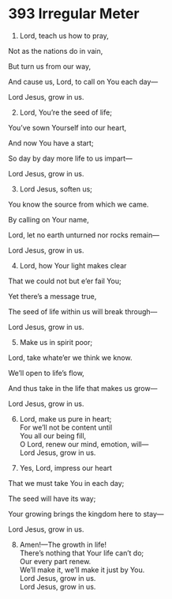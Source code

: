 # 393 Irregular Meter

1.  Lord, teach us how to pray,

Not as the nations do in vain,

But turn us from our way,

And cause us, Lord, to call on You each day—

Lord Jesus, grow in us.

2.  Lord, You’re the seed of life;

You’ve sown Yourself into our heart,

And now You have a start;

So day by day more life to us impart—

Lord Jesus, grow in us.

3.  Lord Jesus, soften us;

You know the source from which we came.

By calling on Your name,

Lord, let no earth unturned nor rocks remain—

Lord Jesus, grow in us.

4.  Lord, how Your light makes clear

That we could not but e’er fail You;

Yet there’s a message true,

The seed of life within us will break through—

Lord Jesus, grow in us.

5.  Make us in spirit poor;

Lord, take whate’er we think we know.

We’ll open to life’s flow,

And thus take in the life that makes us grow—

Lord Jesus, grow in us.

6.  Lord, make us pure in heart;\
For we’ll not be content until\
You all our being fill,\
O Lord, renew our mind, emotion, will—\
Lord Jesus, grow in us.

7.  Yes, Lord, impress our heart

That we must take You in each day;

The seed will have its way;

Your growing brings the kingdom here to stay—

Lord Jesus, grow in us.

8.  Amen!—The growth in life!\
There’s nothing that Your life can’t do;\
Our every part renew.\
We’ll make it, we’ll make it just by You.\
Lord Jesus, grow in us.\
Lord Jesus, grow in us.

